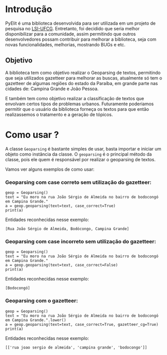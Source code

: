 # Introdução

PyElit é uma biblioteca desenvolvida para ser utilizada em um projeto de pesquisa no [LSI-UFCG](https://sites.google.com/view/lsi-ufcg). Entretanto, foi decidido que seria melhor disponibilizar para a comunidade, assim permitindo que outros desenvolvedores possam contribuir para melhorar a biblioteca, seja com novas funcionalidades, melhorias, mostrando BUGs e etc.

## Objetivo

A biblioteca tem como objetivo realizar o Geoparsing de textos, permitindo que seja utilizados gazetteer para melhorar as buscas, atualmente só tem o gazetteer de algumas regiões do estado da Paraíba, em grande parte nas cidades de: Campina Grande e João Pessoa.

E também tem como objetivo realizar a classificação de textos que envolvam certos tipos de problemas urbanos. Futuramente poderiamos permitir que o usuário da biblioteca forneça os textos para que então realizassemos o tratamento e a geração de tópicos.

# Como usar ?

A classe `Geoparsing` é bastante simples de usar, basta importar e iniciar um objeto como instância da classe.
O `geoparsing` é o principal método da classe, pois ele quem é responsável por realizar o geoparsing de textos.

Vamos ver alguns exemplos de como usar:

### Geoparsing com case correto **sem** utilização do gazetteer:

```python3
geop = Geoparsing()
text = "Eu moro na rua João Sérgio de Almeida no bairro de bodocongó em Campina Grande."
a = geop.geoparsing(text=text, case_correct=True)
print(a)
```

Entidades reconhecidas nesse exemplo:

```python3
[Rua João Sérgio de Almeida, Bodócongo, Campina Grande]
```

### Geoparsing com case incorreto **sem** utilização do gazetteer:

```python3
geop = Geoparsing()
text = "Eu moro na rua João Sérgio de Almeida no bairro de bodocongó em Campina Grande."
a = geop.geoparsing(text=text, case_correct=False)
print(a)
```

Entidades reconhecidas nesse exemplo:

```python3
[Bodocongó]
```

### Geoparsing com o gazetteer:

```python3
geop = Geoparsing()
text = "Eu moro na rua João Sérgio de Almeida no bairro de bodocongó em Campina Grande.".lower()
a = geop.geoparsing(text=text, case_correct=True, gazetteer_cg=True)
print(a)
```

Entidades reconhecidas nesse exemplo:

```python3
[['rua joao sergio de almeida', 'campina grande', 'bodocongo']]
```
